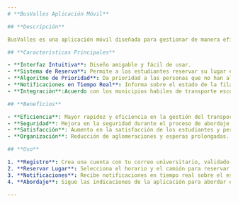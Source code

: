 ```yaml
---
# **BusValles Aplicación Móvil**

## **Descripción**

BusValles es una aplicación móvil diseñada para gestionar de manera eficiente la fila y el abordaje de los camiones escolares de la Universidad de CuValles. Esta aplicación busca reducir el tiempo de espera de los estudiantes, mejorar la organización y seguridad durante el proceso de abordaje, y facilitar la comunicación entre los estudiantes y los conductores.

## **Características Principales**

- **Interfaz Intuitiva**: Diseño amigable y fácil de usar.
- **Sistema de Reserva**: Permite a los estudiantes reservar su lugar en la fila de manera digital, una hora antes de la salida del camión.
- **Algoritmo de Prioridad**: Da prioridad a las personas que no han alcanzado asiento en días anteriores.
- **Notificaciones en Tiempo Real**: Informa sobre el estado de la fila, el abordaje y avisa con antelación la salida de los camiones.
- **Integración**:Acuerdo con los municipios habiles de transporte escolar hacia CuValles.

## **Beneficios**

- **Eficiencia**: Mayor rapidez y eficiencia en la gestión del transporte escolar.
- **Seguridad**: Mejora en la seguridad durante el proceso de abordaje.
- **Satisfacción**: Aumento en la satisfacción de los estudiantes y personal de la universidad.
- **Organización**: Reducción de aglomeraciones y esperas prolongadas.

## **Uso**

1. **Registro**: Crea una cuenta con tu correo universitario, validado por personal habilitado de tu municipio.
2. **Reservar Lugar**: Selecciona el horario y el camión para reservar tu lugar en la fila, una hora.
3. **Notificaciones**: Recibe notificaciones en tiempo real sobre el estado de la fila, el abordaje y la salida de los camiones.
4. **Abordaje**: Sigue las indicaciones de la aplicación para abordar el camión de manera organizada y segura.

---
```

